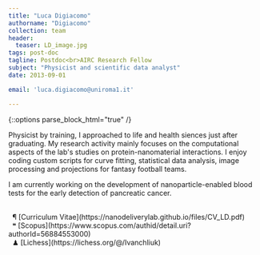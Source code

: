 ```yaml
---
title: "Luca Digiacomo"
authorname: "Digiacomo"
collection: team
header: 
  teaser: LD_image.jpg
tags: post-doc
tagline: Postdoc<br>AIRC Research Fellow
subject: "Physicist and scientific data analyst"
date: 2013-09-01

email: 'luca.digiacomo@uniroma1.it'

---
```


{::options parse_block_html="true" /}

<p align= "justify">

Physicist by training, I approached to life and health siences just after graduating. My research activity mainly focuses on the computational aspects of the lab's studies on protein-nanomaterial interactions.  I enjoy coding custom scripts for curve fitting, statistical data analysis, image processing and projections for fantasy football teams. <br>

I am currently working on the development of nanoparticle-enabled blood tests for the early detection of pancreatic cancer.  <br>

<br>
&nbsp;   &#182; [Curriculum Vitae](https://nanodeliverylab.github.io/files/CV_LD.pdf)<br>
&nbsp;   &#10077; [Scopus](https://www.scopus.com/authid/detail.uri?authorId=56884553000)<br>
&nbsp;   &#x265F; [Lichess](https://lichess.org/@/Ivanchliuk)<br>

